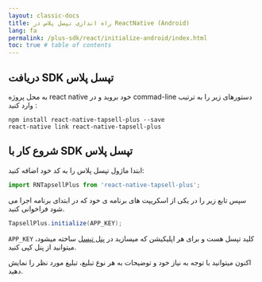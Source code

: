 ```yaml
---
layout: classic-docs
title: راه اندازی تپسل پلاس در ReactNative (Android)
lang: fa
permalink: /plus-sdk/react/initialize-android/index.html
toc: true # table of contents
---
```



## دریافت SDK تپسل پلاس
به محل پروژه react native خود بروید و در commad-line دستورهای زیر را به ترتیب وارد کنید :

```console
npm install react-native-tapsell-plus --save
react-native link react-native-tapsell-plus
```


## شروع کار با SDK تپسل پلاس
ابتدا ماژول تپسل پلاس را به کد خود اضافه کنید:

```javascript
import RNTapsellPlus from 'react-native-tapsell-plus';
```

سپس تابع زیر را در یکی از اسکریپت های برنامه ی خود که در ابتدای برنامه اجرا می شود فراخوانی کنید.

```c#
TapsellPlus.initialize(APP_KEY);
```

`APP_KEY` کلید تپسل هست و برای هر اپلیکیشن که میسازید در [پنل تپسل](https://dashboard.tapsell.ir/) ساخته میشود، میتوانید از پنل کپی کنید.

اکنون میتوانید با توجه به نیاز خود و توضیحات به هر نوع تبلیغ، تبلیغ مورد نظر را نمایش دهید.
